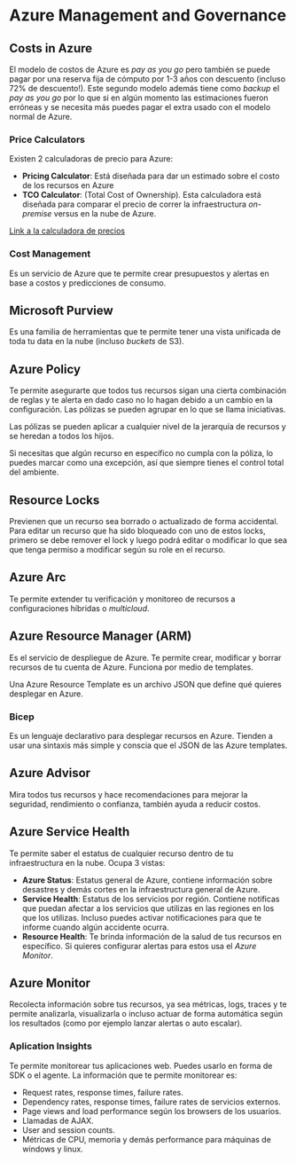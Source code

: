 # Azure Management and Governance

## Costs in Azure

El modelo de costos de Azure es _pay as you go_ pero también se puede pagar por
una reserva fija de cómputo por 1-3 años con descuento (incluso 72% de
descuento!). Este segundo modelo además tiene como _backup_ el _pay as you go_
por lo que si en algún momento las estimaciones fueron erróneas y se necesita
más puedes pagar el extra usado con el modelo normal de Azure.

### Price Calculators

Existen 2 calculadoras de precio para Azure:

- **Pricing Calculator**: Está diseñada para dar un estimado sobre el costo de
  los recursos en Azure
- **TCO Calculator**: (Total Cost of Ownership). Esta calculadora está diseñada
  para comparar el precio de correr la infraestructura _on-premise_ versus en la
  nube de Azure.

[Link a la calculadora de precios](https://azure.microsoft.com/en-us/pricing/calculator/)

### Cost Management

Es un servicio de Azure que te permite crear presupuestos y alertas en base a
costos y predicciones de consumo.

## Microsoft Purview

Es una familia de herramientas que te permite tener una vista unificada de toda
tu data en la nube (incluso _buckets_ de S3).

## Azure Policy

Te permite asegurarte que todos tus recursos sigan una cierta combinación de
reglas y te alerta en dado caso no lo hagan debido a un cambio en la
configuración. Las pólizas se pueden agrupar en lo que se llama iniciativas.

Las pólizas se pueden aplicar a cualquier nivel de la jerarquía de recursos y se
heredan a todos los hijos.

Si necesitas que algún recurso en específico no cumpla con la póliza, lo puedes
marcar como una excepción, así que siempre tienes el control total del ambiente.

## Resource Locks

Previenen que un recurso sea borrado o actualizado de forma accidental. Para
editar un recurso que ha sido bloqueado con uno de estos locks, primero se debe
remover el lock y luego podrá editar o modificar lo que sea que tenga permiso a
modificar según su role en el recurso.

## Azure Arc

Te permite extender tu verificación y monitoreo de recursos a configuraciones
híbridas o _multicloud_.

## Azure Resource Manager (ARM)

Es el servicio de despliegue de Azure. Te permite crear, modificar y borrar
recursos de tu cuenta de Azure. Funciona por medio de templates.

Una Azure Resource Template es un archivo JSON que define qué quieres desplegar
en Azure.

### Bicep

Es un lenguaje declarativo para desplegar recursos en Azure. Tienden a usar una
sintaxis más simple y conscia que el JSON de las Azure templates.

## Azure Advisor

Mira todos tus recursos y hace recomendaciones para mejorar la seguridad,
rendimiento o confianza, también ayuda a reducir costos.

## Azure Service Health

Te permite saber el estatus de cualquier recurso dentro de tu infraestructura en
la nube. Ocupa 3 vistas:

- **Azure Status**: Estatus general de Azure, contiene información sobre
  desastres y demás cortes en la infraestructura general de Azure.
- **Service Health**: Estatus de los servicios por región. Contiene notificas
  que puedan afectar a los servicios que utilizas en las regiones en los que los
  utilizas. Incluso puedes activar notificaciones para que te informe cuando
  algún accidente ocurra.
- **Resource Health**: Te brinda información de la salud de tus recursos en
  específico. Si quieres configurar alertas para estos usa el _Azure Monitor_.

## Azure Monitor

Recolecta información sobre tus recursos, ya sea métricas, logs, traces y te
permite analizarla, visualizarla o incluso actuar de forma automática según los
resultados (como por ejemplo lanzar alertas o auto escalar).

### Aplication Insights

Te permite monitorear tus aplicaciones web. Puedes usarlo en forma de SDK o el
agente. La información que te permite monitorear es:

- Request rates, response times, failure rates.
- Dependency rates, response times, failure rates de servicios externos.
- Page views and load performance según los browsers de los usuarios.
- Llamadas de AJAX.
- User and session counts.
- Métricas de CPU, memoria y demás performance para máquinas de windows y linux.
